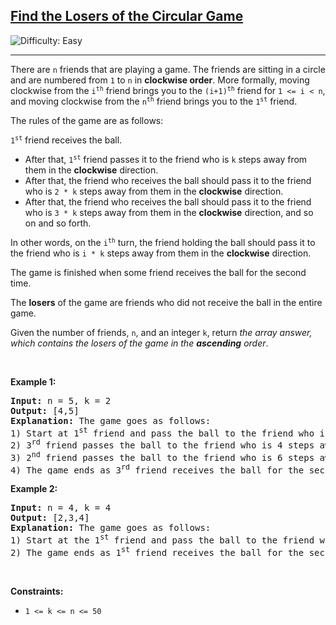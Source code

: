 <h2><a href="https://leetcode.com/problems/find-the-losers-of-the-circular-game">Find the Losers of the Circular Game</a></h2> <img src='https://img.shields.io/badge/Difficulty-Easy-brightgreen' alt='Difficulty: Easy' /><hr><p>There are <code>n</code> friends that are playing a game. The friends are sitting in a circle and are numbered from <code>1</code> to <code>n</code> in <strong>clockwise order</strong>. More formally, moving clockwise from the <code>i<sup>th</sup></code> friend brings you to the <code>(i+1)<sup>th</sup></code> friend for <code>1 &lt;= i &lt; n</code>, and moving clockwise from the <code>n<sup>th</sup></code> friend brings you to the <code>1<sup>st</sup></code> friend.</p>

<p>The rules of the game are as follows:</p>

<p><code>1<sup>st</sup></code> friend receives the ball.</p>

<ul>
	<li>After that, <code>1<sup>st</sup></code> friend passes it to the friend who is <code>k</code> steps away from them in the <strong>clockwise</strong> direction.</li>
	<li>After that, the friend who receives the ball should pass it to the friend who is <code>2 * k</code> steps away from them in the <strong>clockwise</strong> direction.</li>
	<li>After that, the friend who receives the ball should pass it to the friend who is <code>3 * k</code> steps away from them in the <strong>clockwise</strong> direction, and so on and so forth.</li>
</ul>

<p>In other words, on the <code>i<sup>th</sup></code> turn, the friend holding the ball should pass it to the friend who is <code>i * k</code> steps away from them in the <strong>clockwise</strong> direction.</p>

<p>The game is finished when some friend receives the ball for the second time.</p>

<p>The <strong>losers</strong> of the game are friends who did not receive the ball in the entire game.</p>

<p>Given the number of friends, <code>n</code>, and an integer <code>k</code>, return <em>the array answer, which contains the losers of the game in the <strong>ascending</strong> order</em>.</p>

<p>&nbsp;</p>
<p><strong class="example">Example 1:</strong></p>

<pre>
<strong>Input:</strong> n = 5, k = 2
<strong>Output:</strong> [4,5]
<strong>Explanation:</strong> The game goes as follows:
1) Start at 1<sup>st</sup>&nbsp;friend and pass the ball to the friend who is 2 steps away from them - 3<sup>rd</sup>&nbsp;friend.
2) 3<sup>rd</sup>&nbsp;friend passes the ball to the friend who is 4 steps away from them - 2<sup>nd</sup>&nbsp;friend.
3) 2<sup>nd</sup>&nbsp;friend passes the ball to the friend who is 6 steps away from them  - 3<sup>rd</sup>&nbsp;friend.
4) The game ends as 3<sup>rd</sup>&nbsp;friend receives the ball for the second time.
</pre>

<p><strong class="example">Example 2:</strong></p>

<pre>
<strong>Input:</strong> n = 4, k = 4
<strong>Output:</strong> [2,3,4]
<strong>Explanation:</strong> The game goes as follows:
1) Start at the 1<sup>st</sup>&nbsp;friend and pass the ball to the friend who is 4 steps away from them - 1<sup>st</sup>&nbsp;friend.
2) The game ends as 1<sup>st</sup>&nbsp;friend receives the ball for the second time.
</pre>

<p>&nbsp;</p>
<p><strong>Constraints:</strong></p>

<ul>
	<li><code>1 &lt;= k &lt;= n &lt;= 50</code></li>
</ul>
